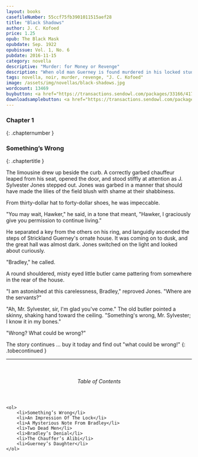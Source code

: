 ```yaml
---
layout: books
casefileNumber: 55ccf75fb3901011515aef28
title: "Black Shadows"
author: J. C. Kofoed
price: 1.25
opub: The Black Mask
opubdate: Sep. 1922
opubissue: Vol. 1, No. 6
pubdate: 2016-11-15
category: novella
descriptive: "Murder: for Money or Revenge"
description: "When old man Guerney is found murdered in his locked study, then the prime suspect and a mysterious tattooed man are also found murdered, newspaperman Johnny Suggs is determined to prove Mildred Guerney's innocense and prove himself to his father."
tags: novella, noir, murder, revenge, "J. C. Kofoed"
image: /assets/img/novellas/black-shadows.jpg
wordcount: 13469
buybutton: <a href="https://transactions.sendowl.com/packages/33166/417B8FBF/add_to_cart" rel="nofollow" class="add-to-cart">Add to Cart</a><script type="text/javascript" src="https://transactions.sendowl.com/assets/sendowl.js" ></script>
downloadsamplebutton: <a href="https://transactions.sendowl.com/packages/33167/B136C1FE/add_to_cart" rel="nofollow" class="add-to-cart">Get Sample</a><script type="text/javascript" src="https://transactions.sendowl.com/assets/sendowl.js" ></script>
---
```


### Chapter 1
{: .chapternumber }

### Something’s Wrong
{: .chaptertitle }

The limousine drew up beside the curb. A correctly garbed chauffeur leaped from his seat, opened the door, and stood stiffly at attention as J. Sylvester Jones stepped out. Jones was garbed in a manner that should have made the lilies of the field blush with shame at their shabbiness. 

From thirty-dollar hat to forty-dollar shoes, he was impeccable. 

"You may wait, Hawker," he said, in a tone that meant, "Hawker, I graciously give you permission to continue living." 

He separated a key from the others on his ring, and languidly ascended the steps of Strickland Guerney's ornate house. It was coming on to dusk, and the great hall was almost dark. Jones switched on the light and looked about curiously. 

"Bradley," he called. 

A round shouldered, misty eyed little butler came pattering from somewhere in the rear of the house. 

"I am astonished at this carelessness, Bradley," reproved Jones. "Where are the servants?" 

"Ah, Mr. Sylvester, sir, I'm glad you've come." The old butler pointed a skinny, shaking hand toward the ceiling. "Something's wrong, Mr. Sylvester; I know it in my bones." 

"Wrong? What could be wrong?"

The story continues &hellip; buy it today and find out "what could be wrong!"
{: .tobecontinued }

<hr>
<br>

<div class="toc">
	<header>
		<h6>Table of Contents</h6>
	</header>

	<ol>
		<li>Something’s Wrong</li>
		<li>An Impression Of The Lock</li>
		<li>A Mysterious Note From Bradley</li>
		<li>Two Dead Men</li>
		<li>Bradley’s Denial</li>
		<li>The Chauffer’s Alibi</li>
		<li>Guerney’s Daughter</li>
	</ol>

</div>